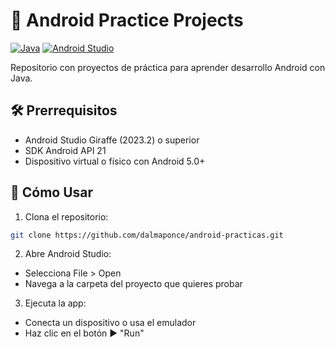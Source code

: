 # 🚀 Android Practice Projects

[![Java](https://img.shields.io/badge/Java-17%2B-orange?logo=openjdk)](https://www.java.com/)
[![Android Studio](https://img.shields.io/badge/Android%20Studio-2023.2%2B-green?logo=android-studio)](https://developer.android.com/studio)

Repositorio con proyectos de práctica para aprender desarrollo Android con Java. 

## 🛠️ Prerrequisitos
- Android Studio Giraffe (2023.2) o superior
- SDK Android API 21
- Dispositivo virtual o físico con Android 5.0+

## 🚦 Cómo Usar
1. Clona el repositorio:
```bash
git clone https://github.com/dalmaponce/android-practicas.git
```
2. Abre Android Studio:
- Selecciona File > Open
- Navega a la carpeta del proyecto que quieres probar

3. Ejecuta la app:
- Conecta un dispositivo o usa el emulador
- Haz clic en el botón ▶️ "Run"
